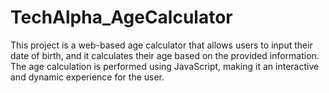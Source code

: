 # TechAlpha_AgeCalculator
This project is a web-based age calculator that allows users to input their date of birth, and it calculates their age based on the provided information. The age calculation is performed using JavaScript, making it an interactive and dynamic experience for the user.
